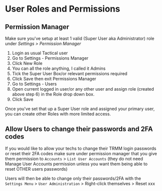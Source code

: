 # User Roles and Permissions

## Permission Manager

Make sure you've setup at least 1 valid (Super User aka Administrator) role under _Settings > Permission Manager_

1. Login as usual Tactical user
2. Go to Settings - Permissions Manager
3. Click New Role
4. You can all the role anything, I called it Admins
5. Tick the Super User Box/or relevant permissions required
6. Click Save then exit Permissions Manager
7. Go to Settings - Users
8. Open current logged in user/or any other user and assign role (created above step 6) in the Role drop down box.
9. Click Save 

Once you've set that up a Super User role and assigned your primary user, you can create other Roles with more limited access.

## Allow Users to change their passwords and 2FA codes

If you would like to allow your techs to change their TRMM login passwords or reset their 2FA codes make sure under permission manager that you give them permission to `Accounts` > `List User Accounts` (they do not need Manage User Accounts permission unless you want them being able to reset OTHER users passwords)

Users will then be able to change only their passwords/2FA with the `Settings Menu` > `User Administration` > Right-click themselves > Reset xxx
